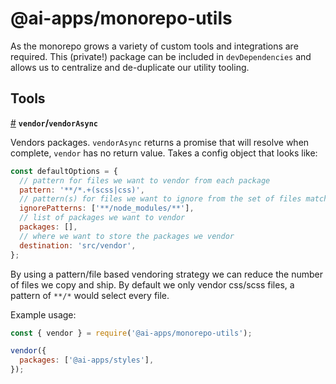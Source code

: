# @ai-apps/monorepo-utils

As the monorepo grows a variety of custom tools and integrations are required. This (private!) package can be included in `devDependencies` and allows us to centralize and de-duplicate our utility tooling.

## Tools

[#](#vendor) **`vendor`/`vendorAsync`**

Vendors packages. `vendorAsync` returns a promise that will resolve when complete, `vendor` has no return value. Takes a config object that looks like:

```javascript
const defaultOptions = {
  // pattern for files we want to vendor from each package
  pattern: '**/*.+(scss|css)',
  // pattern(s) for files we want to ignore from the set of files matched by the `pattern`
  ignorePatterns: ['**/node_modules/**'],
  // list of packages we want to vendor
  packages: [],
  // where we want to store the packages we vendor
  destination: 'src/vendor',
};
```

By using a pattern/file based vendoring strategy we can reduce the number of files we copy and ship. By default we only vendor css/scss files, a pattern of `**/*` would select every file.

Example usage:

```javascript
const { vendor } = require('@ai-apps/monorepo-utils');

vendor({
  packages: ['@ai-apps/styles'],
});
```
